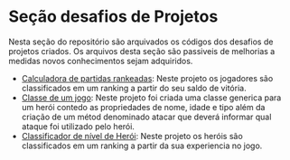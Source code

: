 # Seção desafios de Projetos
Nesta seção do repositório são arquivados os códigos dos desafios de projetos criados. Os arquivos desta seção são passiveis de melhorias a medidas novos conhecimentos sejam adquiridos.
   
- [Calculadora de partidas rankeadas](): Neste projeto os jogadores são classificados em um ranking a partir do seu saldo de vitória.
- [Classe de um jogo](): Neste projeto foi criada uma classe generica para um herói contedo as propriedades de nome, idade e tipo além da criação de um métod denominado atacar que deverá informar qual ataque foi utilizado pelo herói.
- [Classificador de nível de Herói](): Neste projeto os heróis são classificados em um ranking a partir da sua experiencia no jogo.
